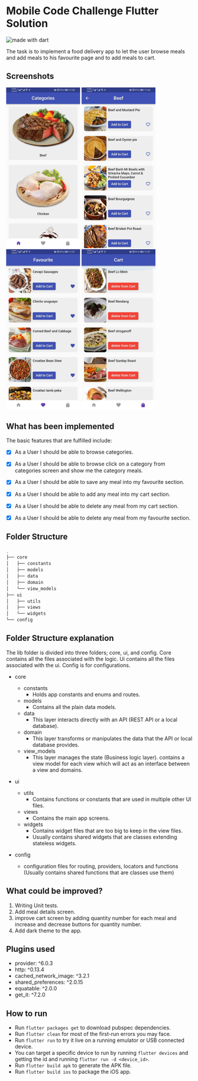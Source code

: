 # Mobile Code Challenge Flutter Solution

<img src="https://img.shields.io/badge/made%20with-dart-blue.svg" alt="made with dart">

The task is to implement a food delivery app to let the user browse meals and add meals to his favourite page and to add meals to cart.

## Screenshots
<img src="https://github.com/Abdullah-Jacksi/food_delivery_app_case_study/blob/master/screenshots/1.jpeg" width="200" /> <img src="https://github.com/Abdullah-Jacksi/food_delivery_app_case_study/blob/master/screenshots/2.jpeg" width="200" /> <img src="https://github.com/Abdullah-Jacksi/food_delivery_app_case_study/blob/master/screenshots/3.jpeg" width="200" /> <img src="https://github.com/Abdullah-Jacksi/food_delivery_app_case_study/blob/master/screenshots/4.jpeg" width="200" />


## What has been implemented
The basic features that are fulfilled include:

- [x] As a User I should be able to browse categories.
- [x] As a User I should be able to browse click on a category from categories screen and show me the category meals.
- [x] As a User I should be able to save any meal into my favourite section.
- [x] As a User I should be able to add any meal into my cart section.
- [x] As a User I should be able to delete any meal from my cart section.
- [x] As a User I should be able to delete any meal from my favourite section.



## Folder Structure
```bash
.
├── core
│   ├── constants
│   ├── models
│   ├── data
│   ├── domain
│   └── view_models
├── ui
│   ├── utils
│   ├── views
│   └── widgets
└── config

```

## Folder Structure explanation
The lib folder is divided into three folders; core, ui, and config. Core contains all the files associated with the logic. Ui contains all the files associated with the ui. Config is for configurations.

* core
    * constants
        * Holds app constants and enums and routes.
    * models
        * Contains all the plain data models.
    * data
        * This layer interacts directly with an API (REST API or a local database).
    * domain
        * This layer transforms or manipulates the data that the API or local database provides.
    * view_models
        * This layer manages the state (Business logic layer). contains a view model for each view which will act as an interface between a view and domains.
    
* ui
    * utils
        * Contains functions or constants that are used in multiple other UI files.
    * views
        * Contains the main app screens.
    * widgets
        * Contains widget files that are too big to keep in the view files.
        * Usually contains shared widgets that are classes extending stateless widgets.

* config
    * configuration files for routing, providers, locators and functions (Usually contains shared functions that are classes use them)


## What could be improved?
1. Writing Unit tests.
2. Add meal details screen.
3. improve cart screen by adding quantity number for each meal and increase and decrease buttons for quantity number.
4. Add dark theme to the app.


## Plugins used ##
- provider: ^6.0.3                 
- http: ^0.13.4
- cached_network_image: ^3.2.1
- shared_preferences: ^2.0.15
- equatable: ^2.0.0
- get_it: ^7.2.0



## How to run ##
- Run `flutter packages get` to download pubspec dependencies.
- Run `flutter clean` for most of the first-run errors you may face.
- Run `flutter run` to try it live on a running emulator or USB connected device.
- You can target a specific device to run by running `flutter devices` and getting the id and running `flutter run -d <device_id>`.
- Run `flutter build apk` to generate the APK file.
- Run `flutter build ios` to package the iOS app.
